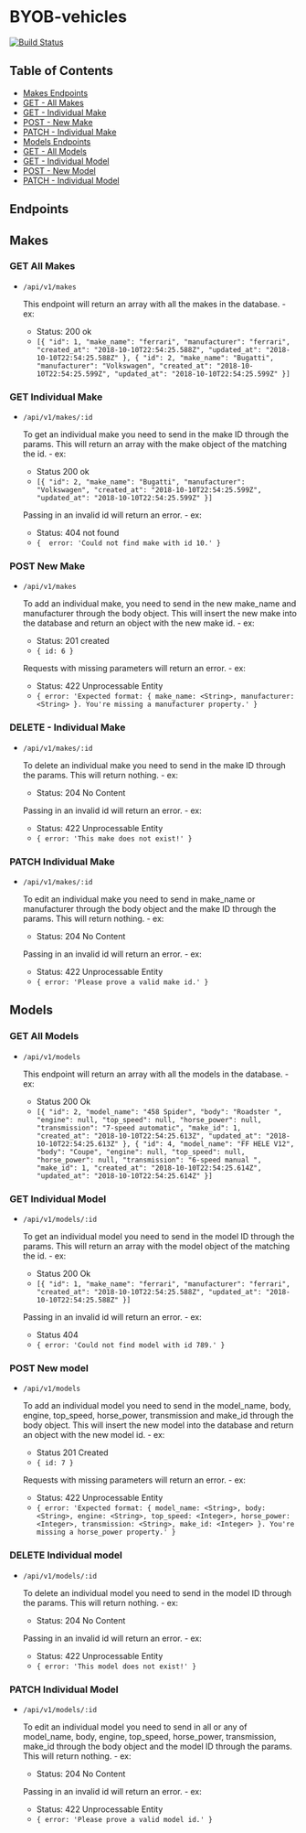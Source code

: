 # BYOB-vehicles

[![Build Status](https://travis-ci.org/chrisboylen/BYOB-vehicles.svg?branch=master)](https://travis-ci.org/chrisboylen/BYOB-vehicles)

## Table of Contents
* [Makes Endpoints](#makes)
* [GET - All Makes](#get-all-makes)
* [GET - Individual Make](#get-individual-make)
* [POST - New Make](#post-new-make)
* [PATCH - Individual Make](#patch-individual-make)
* [Models Endpoints](#models)
* [GET - All Models](#get-all-mmodels)
* [GET - Individual Model](#get-individual-model)
* [POST - New Model](#post-new-model)
* [PATCH - Individual Model](#patch-individual-make)

## Endpoints
## Makes

### GET All Makes 
* `/api/v1/makes` 

    This endpoint will return an array with all the makes in the database. - ex: 
    * Status: 200 ok
    * `[{
    "id": 1,
    "make_name": "ferrari",
    "manufacturer": "ferrari",
    "created_at": "2018-10-10T22:54:25.588Z",
    "updated_at": "2018-10-10T22:54:25.588Z"
    },
    {
    "id": 2,
    "make_name": "Bugatti",
    "manufacturer": "Volkswagen",
    "created_at": "2018-10-10T22:54:25.599Z",
    "updated_at": "2018-10-10T22:54:25.599Z"
    }]`

### GET Individual Make 
* `/api/v1/makes/:id`

    To get an individual make you need to send in the make ID through the params. This will return an array with the make object of the matching the id. - ex:
    * Status 200 ok
    * `[{
    "id": 2,
    "make_name": "Bugatti",
    "manufacturer": "Volkswagen",
    "created_at": "2018-10-10T22:54:25.599Z",
    "updated_at": "2018-10-10T22:54:25.599Z"
    }]`

    Passing in an invalid id will return an error. - ex: 
    * Status: 404 not found 
    * `{  error: 'Could not find make with id 10.' }`

### POST New Make  
* `/api/v1/makes`

    To add an individual make, you need to send in the new make_name and manufacturer through the body object. This will insert the new make into the database and return an object with the new make id. - ex:
    * Status: 201 created
    * `{ id: 6 }`

    Requests with missing parameters will return an error. - ex:
    *  Status: 422 Unprocessable Entity
    * `{ error: 'Expected format: { make_name: <String>, manufacturer: <String> }. You're missing a manufacturer property.' }`

### DELETE - Individual Make
* `/api/v1/makes/:id`

    To delete an individual make you need to send in the make ID through the params. This will return nothing. - ex:
    * Status: 204 No Content

    Passing in an invalid id will return an error. - ex:
    * Status: 422 Unprocessable Entity
    * `{ error: 'This make does not exist!' }`

### PATCH Individual Make 
* `/api/v1/makes/:id`

    To edit an individual make you need to send in make_name or manufacturer through the body object and the make ID through the params. This will return nothing. - ex:
    * Status: 204 No Content

    Passing in an invalid id will return an error. - ex:
    * Status: 422 Unprocessable Entity
    * `{ error: 'Please prove a valid make id.' }`

## Models

### GET All Models 
* `/api/v1/models`

    This endpoint will return an array with all the models in the database. - ex:
    * Status 200 Ok
    * `[{
    "id": 2,
    "model_name": "458 Spider",
    "body": "Roadster ",
    "engine": null,
    "top_speed": null,
    "horse_power": null,
    "transmission": "7-speed automatic",
    "make_id": 1,
    "created_at": "2018-10-10T22:54:25.613Z",
    "updated_at": "2018-10-10T22:54:25.613Z"
    },
    {
    "id": 4,
    "model_name": "FF HELE V12",
    "body": "Coupe",
    "engine": null,
    "top_speed": null,
    "horse_power": null,
    "transmission": "6-speed manual ",
    "make_id": 1,
    "created_at": "2018-10-10T22:54:25.614Z",
    "updated_at": "2018-10-10T22:54:25.614Z"
    }]`

### GET Individual Model  
* `/api/v1/models/:id`

    To get an individual model you need to send in the model ID through the params. This will return an array with the model object of the matching the id. - ex:
    * Status 200 Ok
    * `[{
        "id": 1,
        "make_name": "ferrari",
        "manufacturer": "ferrari",
        "created_at": "2018-10-10T22:54:25.588Z",
        "updated_at": "2018-10-10T22:54:25.588Z"
    }]`

    Passing in an invalid id will return an error. - ex:
    * Status 404
    * `{ error: 'Could not find model with id 789.' }`

### POST New model 
* `/api/v1/models`
 
    To add an individual model you need to send in the model_name,
    body, engine, top_speed, horse_power, transmission and make_id through the body object. This will insert the new model into the database and return an object with the new model id. - ex:
    * Status 201 Created
    * `{ id: 7 }`

    Requests with missing parameters will return an error. - ex:
    * Status: 422 Unprocessable Entity
    * `{ error: 'Expected format: { model_name: <String>, body: <String>, engine: <String>, top_speed: <Integer>, horse_power: <Integer>, transmission: <String>, make_id: <Integer> }. You're missing a horse_power property.' }`

### DELETE Individual model
*  `/api/v1/models/:id`

    To delete an individual model you need to send in the model ID through the params. This will return nothing. - ex:
    * Status: 204 No Content

    Passing in an invalid id will return an error. - ex:
    * Status: 422 Unprocessable Entity
    * `{ error: 'This model does not exist!' }`

### PATCH Individual Model
* `/api/v1/models/:id`

    To edit an individual model you need to send in all or any of model_name, body, engine, top_speed, horse_power, transmission, make_id through the body object and the model ID through the params. This will return nothing. - ex:
    * Status: 204 No Content

    Passing in an invalid id will return an error. - ex:
    * Status: 422 Unprocessable Entity
    * `{ error: 'Please prove a valid model id.' }`